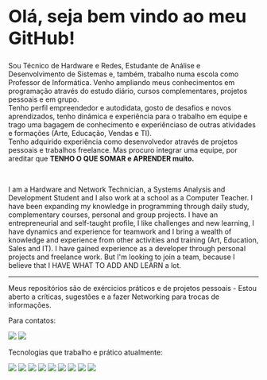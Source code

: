 <h1 style="font-size: 36px">Olá, seja bem vindo ao meu GitHub!</h1>

<p>Sou Técnico de Hardware e Redes, Estudante de Análise e Desenvolvimento de Sistemas e, também, trabalho numa escola como Professor de Informática. Venho ampliando meus conhecimentos em programação através do estudo diário, cursos complementares, projetos pessoais e em grupo. 
<br>
Tenho perfil empreendedor e autodidata, gosto de desafios e novos aprendizados, tenho dinâmica e experiência para o trabalho em equipe e trago uma bagagem de conhecimento e experiênciaso de outras atividades e formações (Arte, Educação, Vendas e TI). 
<br>
Tenho adquirido experiência como desenvolvedor através de projetos pessoais e trabalhos freelance. Mas procuro integrar uma equipe, por areditar que <b>TENHO O QUE SOMAR e APRENDER muito.</b></p>
<br>

I am a Hardware and Network Technician, a Systems Analysis and Development Student and I also work at a school as a Computer Teacher. I have been expanding my knowledge in programming through daily study, complementary courses, personal and group projects.
I have an entrepreneurial and self-taught profile, I like challenges and new learning, I have dynamics and experience for teamwork and I bring a wealth of knowledge and experience from other activities and training (Art, Education, Sales and IT).
I have gained experience as a developer through personal projects and freelance work. But I'm looking to join a team, because I believe that I HAVE WHAT TO ADD AND LEARN a lot.

<hr>
<p>Meus repositórios são de exércicios práticos e de projetos pessoais - Estou aberto a críticas, sugestões e a fazer Networking para trocas de informações.</p>

<p>Para contatos:</p>
<a href="https://www.linkedin.com/in/felipehelpnet/" target="_blank"><img src="https://img.shields.io/badge/LinkedIn-0077B5?style=for-the-badge&logo=linkedin&logoColor=white"></a>
<a href="https://discord.gg/TBbGYa8r" target="_blank"><img src="https://img.shields.io/badge/Discord-7289DA?style=for-the-badge&logo=discord&logoColor=white"></a>

<p>Tecnologias que trabalho e prático atualmente:</p>

<span><img src="https://img.shields.io/badge/Git-F05032?style=for-the-badge&logo=git&logoColor=white"></span>
<span><img src="https://img.shields.io/badge/JavaScript-323330?style=for-the-badge&logo=javascript&logoColor=F7DF1E"></span>
<span><img src="https://img.shields.io/badge/CSS3-1572B6?style=for-the-badge&logo=css3&logoColor=white"></span>
<span><img src="https://img.shields.io/badge/HTML5-E34F26?style=for-the-badge&logo=html5&logoColor=white"></span>
<span><img src="https://img.shields.io/badge/jQuery-0769AD?style=for-the-badge&logo=jquery&logoColor=white"></span>
<span><img src="https://img.shields.io/badge/Bootstrap-563D7C?style=for-the-badge&logo=bootstrap&logoColor=white"></span>
<span><img src="https://img.shields.io/badge/React-20232A?style=for-the-badge&logo=react&logoColor=61DAFB"></span>
<span><img src="https://img.shields.io/badge/Node.js-339933?style=for-the-badge&logo=nodedotjs&logoColor=white"></span>
<span><img src="https://img.shields.io/badge/MongoDB-white?style=for-the-badge&logo=mongodb&logoColor=4EA94B"></span>

